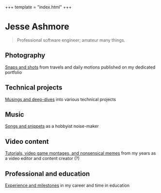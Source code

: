 +++
template = "index.html"
+++

# Jesse Ashmore

> Professional software engineer; amateur many things.

## Photography

[Snaps and shots](https://photos.jesse.ie) from travels and daily motions published on my dedicated portfolio

## Technical projects

[Musings and deep-dives](@/projects/_index.md) into various technical projects

## Music

[Songs and snippets](http://soundcloud.com/JeeZeh) as a hobbyist noise-maker

## Video content

[Tutorials, video game montages, and nonsensical memes](http://youtube.com/c/JeeZeh) from my years as a video editor and content creator (?)

## Professional and education

[Experience and milestones](https://www.linkedin.com/in/jesse-ashmore-2597b5130) in my career and time in education
